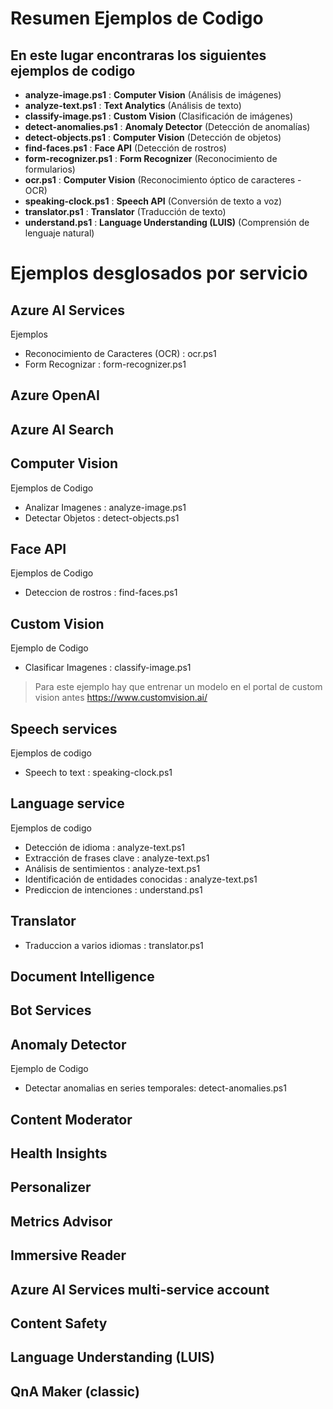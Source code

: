 # Resumen Ejemplos de Codigo

## En este lugar encontraras los siguientes ejemplos de codigo

* **analyze-image.ps1** : **Computer Vision** (Análisis de imágenes)
* **analyze-text.ps1** : **Text Analytics** (Análisis de texto)
* **classify-image.ps1** : **Custom Vision** (Clasificación de imágenes)
* **detect-anomalies.ps1** : **Anomaly Detector** (Detección de anomalías)
* **detect-objects.ps1** : **Computer Vision** (Detección de objetos)
* **find-faces.ps1** : **Face API** (Detección de rostros)
* **form-recognizer.ps1** : **Form Recognizer** (Reconocimiento de formularios)
* **ocr.ps1** : **Computer Vision** (Reconocimiento óptico de caracteres - OCR)
* **speaking-clock.ps1** : **Speech API** (Conversión de texto a voz)
* **translator.ps1** : **Translator** (Traducción de texto)
* **understand.ps1** : **Language Understanding (LUIS)** (Comprensión de lenguaje natural)


# Ejemplos desglosados por servicio

## Azure AI Services

Ejemplos
* Reconocimiento de Caracteres (OCR) : ocr.ps1
* Form Recognizar : form-recognizer.ps1

## Azure OpenAI
## Azure AI Search
## Computer Vision

Ejemplos de Codigo
* Analizar Imagenes : analyze-image.ps1
* Detectar Objetos : detect-objects.ps1

## Face API

Ejemplos de Codigo
* Deteccion de rostros : find-faces.ps1

## Custom Vision

Ejemplo de Codigo 
* Clasificar Imagenes : classify-image.ps1
> Para este ejemplo hay que entrenar un modelo en el portal de custom vision antes https://www.customvision.ai/

## Speech services

Ejemplos de codigo
* Speech to text : speaking-clock.ps1

## Language service

Ejemplos de codigo 
* Detección de idioma : analyze-text.ps1
* Extracción de frases clave : analyze-text.ps1
* Análisis de sentimientos : analyze-text.ps1
* Identificación de entidades conocidas : analyze-text.ps1
* Prediccion de intenciones : understand.ps1

## Translator

* Traduccion a varios idiomas : translator.ps1

## Document Intelligence
## Bot Services
## Anomaly Detector

Ejemplo de Codigo
* Detectar anomalias en series temporales: detect-anomalies.ps1

## Content Moderator
## Health Insights
## Personalizer
## Metrics Advisor
## Immersive Reader
## Azure AI Services multi-service account
## Content Safety
## Language Understanding (LUIS)
## QnA Maker (classic)